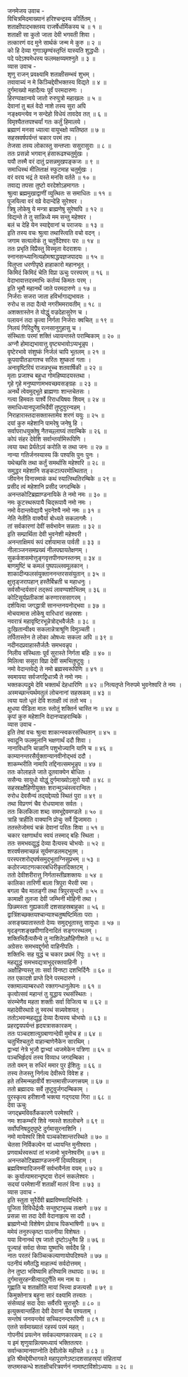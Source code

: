 जनमेजय उवाच -  
विचित्रमिदमाख्यानं हरिश्चन्द्रस्य कीर्तितम् ।  
शताक्षीपादभक्तस्य राजर्षेर्धार्मिकस्य च ॥ १ ॥  
शताक्षी सा कुतो जाता देवी भगवती शिवा ।  
तत्कारणं वद मुने सार्थकं जन्म मे कुरु ॥ २ ॥  
को हि देव्या गुणाञ्छृण्वंस्तृप्तिं यास्यति शुद्धधीः ।  
पदे पदेऽश्वमेधस्य फलमक्षय्यमश्नुते ॥ ३ ॥  
व्यास उवाच -  
शृणु राजन् प्रवक्ष्यामि शताक्षीसम्भवं शुभम् ।  
तवावाच्यं न मे किञ्चिद्देवीभक्तस्य विद्यते ॥ ४ ॥  
दुर्गमाख्यो महादैत्यः पूर्वं परमदारुणः ।  
हिरण्याक्षान्वये जातो रुरुपुत्रो महाखलः ॥ ५ ॥  
देवानां तु बलं वेदो नाशे तस्य सुरा अपि  
नङ्क्ष्यन्त्येव न सन्देहो विधेयं तावदेव तत् ॥ ६ ॥  
विमृश्यैतत्तपश्चर्यां गतः कर्तुं हिमालये ।  
ब्रह्माणं मनसा ध्यात्वा वायुभक्षो व्यतिष्ठत ॥ ७ ॥  
सहस्रवर्षपर्यन्तं चकार परमं तपः ।  
तेजसा तस्य लोकास्तु सन्तप्ताः ससुरासुराः ॥ ८ ॥  
ततः प्रसन्नो भगवान् हंसारूढश्चतुर्मुखः ।  
ययौ तस्मै वरं दातुं प्रसन्नमुखपङ्कजः ॥ ९ ॥  
समाधिस्थं मीलिताक्षं स्फुटमाह चतुर्मुखः ।  
वरं वरय भद्रं ते यस्ते मनसि वर्तते ॥ १० ॥  
तवाद्य तपसा तुष्टो वरदेशोऽहमागतः ।  
श्रुत्वा ब्रह्ममुखाद्वाणीं व्युत्थितः स समाधितः ॥ ११ ॥  
पूजयित्वा वरं वव्रे वेदान्देहि सुरेश्वर ।  
त्रिषु लोकेषु ये मन्त्रा ब्राह्मणेषु सुरेष्वपि ॥ १२ ॥  
विद्यन्ते ते तु सान्निध्ये मम सन्तु महेश्वर ।  
बलं च देहि येन स्याद्देवानां च पराजयः ॥ १३ ॥  
इति तस्य वचः श्रुत्वा तथास्त्विति वचो वदन् ।  
जगाम सत्यलोकं तु चतुर्वेदेश्वरः परः ॥ १४ ॥  
ततः प्रभृति विप्रैस्तु विस्मृता वेदराशयः ।  
स्नानसन्ध्यानित्यहोमश्राद्धयज्ञजपादयः ॥ १५ ॥  
विलुप्ता धरणीपृष्ठे हाहाकारो महानभूत् ।  
किमिदं किमिदं चेति विप्रा ऊचुः परस्परम् ॥ १६ ॥  
वेदाभावात्तदस्माभिः कर्तव्यं किमतः परम् ।  
इति भूमौ महानर्थे जाते परमदारुणे ॥ १७ ॥  
निर्जराः सजरा जाता हविर्भागाद्यभावतः ।  
रुरोध स तदा दैत्यो नगरीममरावतीम् ॥ १८ ॥  
अशक्तास्तेन ते योद्धुं वज्रदेहासुरेण च ।  
पलायनं तदा कृत्वा निर्गता निर्जराः क्वचित् ॥ १९ ॥  
निलयं गिरिदुर्गेषु रत्नसानुगुहासु च ।  
संस्थिताः परमां शक्तिं ध्यायन्तस्ते पराम्बिकाम् ॥ २० ॥  
अग्नौ होमाद्यभावात्तु वृष्ट्यभावोऽप्यभून्नृप ।  
वृष्टेरभावे संशुष्कं निर्जलं चापि भूतलम् ॥ २१ ॥  
कूपवापीतडागाश्च सरितः शुष्कतां गताः ।  
अनावृष्टिरियं राजन्नभूच्च शतवार्षिकी ॥ २२ ॥  
मृताः प्रजाश्च बहुधा गोमहिष्यादयस्तथा ।  
गृहे गृहे मनुष्याणामभवच्छवसङ्ग्रहः ॥ २३ ॥  
अनर्थे त्वेवमुद्‌भूते ब्राह्मणाः शान्तचेतसः ।  
गत्वा हिमवतः पार्श्वे रिराधयिषवः शिवम् ॥ २४ ॥  
समाधिध्यानपूजाभिर्देवीं तुष्टुवुरन्वहम् ।  
निराहारास्तदासक्तास्तामेव शरणं ययुः ॥ २५ ॥  
दयां कुरु महेशानि पामरेषु जनेषु हि ।  
सर्वापराधयुक्तेषु नैतच्छ्लाघ्यं तवाम्बिके ॥ २६ ॥  
कोपं संहर देवेशि सर्वान्तर्यामिरूपिणि ।  
त्वया यथा प्रेर्यतेऽयं करोति स तथा जनः ॥ २७ ॥  
नान्या गतिर्जनस्यास्य किं पश्यसि पुनः पुनः ।  
यथेच्छसि तथा कर्तुं समर्थासि महेश्वरि ॥ २८ ॥  
समुद्धर महेशानि सङ्कटात्परमोत्थितात् ।  
जीवनेन विनास्माकं कथं स्यात्स्थितिरम्बिके ॥ २९ ॥  
प्रसीद त्वं महेशानि प्रसीद जगदम्बिके ।  
अनन्तकोटिब्रह्माण्डनायिके ते नमो नमः ॥ ३० ॥  
नमः कूटस्थरूपायै चिद्‌रूपायै नमो नमः ।  
नमो वेदान्तवेद्यायै भुवनेश्यै नमो नमः ॥ ३१ ॥  
नेति नेतीति वाक्यैर्या बोध्यते सकलागमैः ।  
तां सर्वकारणां देवीं सर्वभावेन सन्नताः ॥ ३२ ॥  
इति सम्प्रार्थिता देवी भुवनेशी महेश्वरी ।  
अनन्ताक्षिमयं रूपं दर्शयामास पार्वती ॥ ३३ ॥  
नीलाञ्जनसमप्रख्यं नीलपद्मायतेक्षणम् ।  
सुकर्कशसमोत्तुङ्गवृत्तपीनघनस्तनम् ॥ ३४ ॥  
बाणमुष्टिं च कमलं पुष्पपल्लवमूलकान् ।  
शाकादीन्फलसंयुक्ताननन्तरससंयुतान् ॥ ३५ ॥  
क्षुत्तृड्जरापहान् हस्तैर्बिभ्रती च महाधनुः ।  
सर्वसौन्दर्यसारं तद्‌रूपं लावण्यशोभितम् ॥ ३६ ॥  
कोटिसूर्यप्रतीकाशं करुणारससागरम् ।  
दर्शयित्वा जगद्धात्री सानन्तनयनोद्‌भवा ॥ ३७ ॥  
मोचयामास लोकेषु वारिधारां सहस्रशः ।  
नवरात्रं महावृष्टिरभून्नेत्रोद्‌भवैर्जलैः ॥ ३८ ॥  
दुःखितान्वीक्ष्य सकलान्नेत्राश्रूणि विमुञ्चती ।  
तर्पितास्तेन ते लोका ओषध्यः सकला अपि ॥ ३९ ॥  
नदीनदप्रवाहास्तैर्जलैः समभवन्नृप ।  
निलीय संस्थिताः पूर्वं सुरास्ते निर्गता बहिः ॥ ४० ॥  
मिलित्वा ससुरा विप्रा देवीं समभितुष्टुवुः ।  
नमो वेदान्तवेद्ये ते नमो ब्रह्मस्वरूपिणि ॥ ४१ ॥  
स्वमायया सर्वजगद्विधात्र्यै ते नमो नमः ।  
भक्तकल्पद्रुमे देवि भक्तार्थं देहधारिणि ॥ ४२ ॥
नित्यतृप्ते निरुपमे भुवनेश्वरि ते नमः ।  
अस्मच्छान्त्यर्थमतुलं लोचनानां सहस्रकम् ॥ ४३ ॥  
त्वया यतो धृतं देवि शताक्षी त्वं ततो भव ।  
क्षुधया पीडिता मातः स्तोतुं शक्तिर्न चास्ति नः ॥ ४४ ॥  
कृपां कुरु महेशानि वेदानप्याहराम्बिके ।  
व्यास उवाच -  
इति तेषां वचः श्रुत्वा शाकान्स्वकरसंस्थितान् ॥ ४५ ॥  
स्वादूनि फलमूलानि भक्षणार्थं ददौ शिवा ।  
नानाविधानि चान्नानि पशुभोज्यानि यानि च ॥ ४६ ॥  
काम्यानन्तरसैर्युक्तान्यानवीनोद्‌भवं ददौ ।  
शाकम्भरीति नामापि तद्दिनात्समभून्नृप ॥ ४७ ॥  
ततः कोलाहले जाते दूतवाक्येन बोधितः ।  
ससैन्यः सायुधो योद्धुं दुर्गमाख्योऽसुरो ययौ ॥ ४८ ॥  
सहस्राक्षौहिणीयुक्तः शरान्मुञ्चंस्त्वरान्वितः ।  
रुरोध देवसैन्यं तद्‌यद्देव्यग्रे स्थितं पुरा ॥ ४९ ॥  
तथा विप्रगणं चैव रोधयामास सर्वतः ।  
ततः किलकिला शब्दः समभूद्देवमण्डले ॥ ५० ॥  
त्राहि त्राहीति वाक्यानि प्रोचुः सर्वे द्विजामराः ।  
ततस्तेजोमयं चक्रं देवानां परितः शिवा ॥ ५१ ॥  
चकार रक्षणार्थाय स्वयं तस्माद्‌ बहिः स्थिता ।  
ततः समभवद्युद्धं देव्या दैत्यस्य चोभयोः ॥ ५२ ॥  
शरवर्षसमाच्छन्नं सूर्यमण्डलमद्‌भुतम् ।  
परस्परशरोद्‌घर्षसमुद्‌भूताग्निसुप्रभम् ॥ ५३ ॥  
कठोरज्याटणत्कारबधिरीकृतदिक्तटम् ।  
ततो देवीशरीरात्तु निर्गतास्तीव्रशक्तयः ॥ ५४ ॥  
कालिका तारिणी बाला त्रिपुरा भैरवी रमा ।  
बगला चैव मातङ्गी तथा त्रिपुरसुन्दरी ॥ ५५ ॥  
कामाक्षी तुलजा देवी जम्भिनी मोहिनी तथा ।  
छिन्नमस्ता गुह्यकाली दशसाहस्रबाहुका ॥ ५६ ॥  
द्वात्रिंशच्छक्तयश्चान्याश्चतुष्षष्टिमिताः पराः ।  
असङ्ख्यातास्ततो देव्यः समुद्‌भूतास्तु सायुधाः ॥ ५७ ॥  
मृदङ्गशङ्खवीणादिनादितं सङ्गरस्थलम् ।  
शक्तिभिर्दैत्यसैन्ये तु नाशितेऽक्षौहिणीशते ॥ ५८ ॥  
अग्रेसरः समभवद्दुर्गमो वाहिनीपतिः ।  
शक्तिभिः सह युद्धं च चकार प्रथमं रिपुः ॥ ५९ ॥  
महद्युद्धं समभवद्यत्राभूद्‌रक्तवाहिनी ।  
अक्षौहिण्यस्तु ताः सर्वा विनष्टा दशभिर्दिनैः ॥ ६० ॥  
तत एकादशे प्राप्ते दिने परमदारुणे ।  
रक्तमाल्याम्बरधरो रक्तगन्धानुलेपनः ॥ ६१ ॥  
कृत्वोत्सवं महान्तं तु युद्धाय रथसंस्थितः ।  
संरम्भेणैव महता शक्तीः सर्वा विजित्य च ॥ ६२ ॥  
महादेवीरथाग्रे तु स्वरथं सन्न्यवेशयत् ।  
ततोऽभवन्महद्युद्धं देव्या दैत्यस्य चोभयोः ॥ ६३ ॥  
प्रहरद्वयपर्यन्तं हृदयत्रासकारकम् ।  
ततः पञ्चदशात्युग्रबाणान्देवी मुमोच ह ॥ ६४ ॥  
चतुर्भिश्चतुरो वाहान्बाणेनैकेन सारथिम् ।  
द्वाभ्यां नेत्रे भुजौ द्वाभ्यां ध्वजमेकेन पत्रिणा ॥ ६५ ॥  
पञ्चभिर्हृदयं तस्य विव्याध जगदम्बिका ।  
ततो वमन् स रुधिरं ममार पुर ईशितुः ॥ ६६ ॥  
तस्य तेजस्तु निर्गत्य देवीरूपे विवेश ह ।  
हते तस्मिन्महावीर्ये शान्तमासीज्जगत्त्रयम् ॥ ६७ ॥  
ततो ब्रह्मादयः सर्वे तुष्टुवुर्जगदम्बिकाम् ।  
पुरस्कृत्य हरीशानौ भक्त्या गद्‌गदया गिरा ॥ ६८ ॥  
देवा ऊचुः  
जगद्‌भ्रमविवर्तैककारणे परमेश्वरि ।  
नमः शाकम्भरि शिवे नमस्ते शतलोचने ॥ ६९ ॥  
सर्वोपनिषदुद्‌घुष्टे दुर्गमासुरनाशिनि ।  
नमो मायेश्वरि शिवे पञ्चकोशान्तरस्थिते ॥ ७० ॥  
चेतसा निर्विकल्पेन यां ध्यायन्ति मुनीश्वराः ।  
प्रणवार्थस्वरूपां तां भजामो भुवनेश्वरीम् ॥ ७१ ॥  
अनन्तकोटिब्रह्माण्डजननीं दिव्यविग्रहाम् ।  
ब्रह्मविष्ण्वादिजननीं सर्वभावैर्नता वयम् ॥ ७२ ॥  
कः कुर्यात्पामरान्दृष्ट्वा रोदनं सकलेश्वरः ।  
सदयां परमेशानीं शताक्षीं मातरं विना ॥ ७३ ॥  
व्यास उवाच -  
इति स्तुता सुरैर्देवी ब्रह्मविष्ण्वादिभिर्वरैः ।  
पूजिता विविधैर्द्रव्यैः सन्तुष्टाभूच्च तत्क्षणे ॥ ७४ ॥  
प्रसन्ना सा तदा देवी वेदानाहृत्य सा ददौ ।  
ब्राह्मणेभ्यो विशेषेण प्रोवाच पिकभाषिणी ॥ ७५ ॥  
ममेयं तनुरुत्कृष्टा पालनीया विशेषतः ।  
यया विनानर्थ एष जातो दृष्टोऽधुनैव हि ॥ ७६ ॥  
पूज्याहं सर्वदा सेव्या युष्माभिः सर्वदैव हि ।  
नातः परतरं किञ्चित्कल्याणायोपदिश्यते ॥ ७७ ॥  
पठनीयं ममैतद्धि माहात्म्यं सर्वदोत्तमम् ।  
तेन तुष्टा भविष्यामि हरिष्यामि तथापदः ॥ ७८ ॥  
दुर्गमासुरहन्त्रीत्वाद्‌दुर्गेति मम नाम यः ।  
गृह्णाति च शताक्षीति मायां भित्त्वा व्रजत्यसौ ॥ ७९ ॥  
किमुक्तेनात्र बहुना सारं वक्ष्यामि तत्त्वतः ।  
संसेव्याहं सदा देवाः सर्वैरपि सुरासुरैः ॥ ८० ॥  
इत्युक्त्वान्तर्हिता देवी देवानां चैव पश्यताम् ।  
सन्तोषं जनयन्त्येवं सच्चिदनन्दरूपिणी ॥ ८१ ॥  
एतत्ते सर्वमाख्यातं रहस्यं परमं महत् ।  
गोपनीयं प्रयत्नेन सर्वकल्याणकारकम् ॥ ८२ ॥  
य इमं शृणुयान्नित्यमध्यायं भक्तितत्परः ।  
सर्वान्कामानवाप्नोति देवीलोके महीयते ॥ ८३ ॥  
इति श्रीमद्देवीभागवते महापुराणेऽष्टादशसाहस्र्यां संहितायां  
सप्तमस्कन्धे शताक्षीचरित्रवर्णनं नामाष्टाविंशोऽध्यायः ॥ २८ ॥
